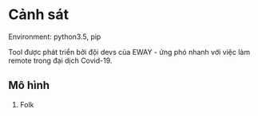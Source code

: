 # Cảnh sát

Environment: python3.5, pip

Tool được phát triển bởi đội devs của EWAY - ứng phó nhanh với việc làm remote 
trong đại dịch Covid-19.

## Mô hình

1. Folk 
